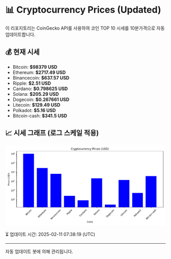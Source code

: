 
# 📊 Cryptocurrency Prices (Updated)

이 리포지토리는 CoinGecko API를 사용하여 코인 TOP 10 시세를 10분가격으로 자동 업데이트합니다.

## 💰 현재 시세
- Bitcoin: **$98379 USD**
- Ethereum: **$2717.49 USD**
- Binancecoin: **$637.57 USD**
- Ripple: **$2.51 USD**
- Cardano: **$0.798625 USD**
- Solana: **$205.29 USD**
- Dogecoin: **$0.267661 USD**
- Litecoin: **$129.49 USD**
- Polkadot: **$5.16 USD**
- Bitcoin-cash: **$341.5 USD**

## 📈 시세 그래프 (로그 스케일 적용)
![Crypto Prices](crypto_prices.png)

⏳ 업데이트 시간: 2025-02-11 07:38:19 (UTC)

---
자동 업데이트 봇에 의해 관리됩니다.
